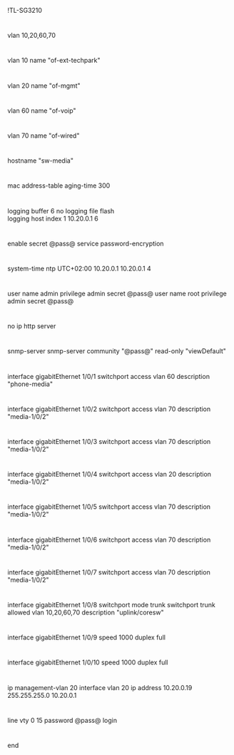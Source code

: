 !TL-SG3210
#
vlan 10,20,60,70
#
vlan 10
name "of-ext-techpark"
#
vlan 20
name "of-mgmt"
#
vlan 60
name "of-voip"
#
vlan 70
name "of-wired"
#
#
#
#
hostname "sw-media"
#
mac address-table aging-time 300
#
logging buffer 6
no logging file flash                 
logging host index 1 10.20.0.1 6
#
enable secret @pass@
service password-encryption
#
system-time ntp UTC+02:00 10.20.0.1 10.20.0.1 4
#
#
user name admin privilege admin secret @pass@
user name root privilege admin secret @pass@
#
#
no ip http server
#
#
#
#
#
snmp-server
snmp-server community "@pass@" read-only "viewDefault"
#
interface gigabitEthernet 1/0/1
  switchport access vlan 60
  description "phone-media"           
#
interface gigabitEthernet 1/0/2
  switchport access vlan 70
  description "media-1/0/2"
#
interface gigabitEthernet 1/0/3
  switchport access vlan 70
  description "media-1/0/2"
#
interface gigabitEthernet 1/0/4
  switchport access vlan 20
  description "media-1/0/2"
#
interface gigabitEthernet 1/0/5
  switchport access vlan 70
  description "media-1/0/2"
#
interface gigabitEthernet 1/0/6
  switchport access vlan 70
  description "media-1/0/2"
#
interface gigabitEthernet 1/0/7
  switchport access vlan 70
  description "media-1/0/2"           
#
interface gigabitEthernet 1/0/8
  switchport mode trunk
  switchport trunk allowed vlan 10,20,60,70
  description "uplink/coresw"
#
interface gigabitEthernet 1/0/9
  speed 1000
  duplex full
#
interface gigabitEthernet 1/0/10
  speed 1000
  duplex full
#
ip management-vlan 20
interface vlan 20
ip address 10.20.0.19 255.255.255.0 10.20.0.1
#
#
line vty 0 15
password @pass@
login
#
end

